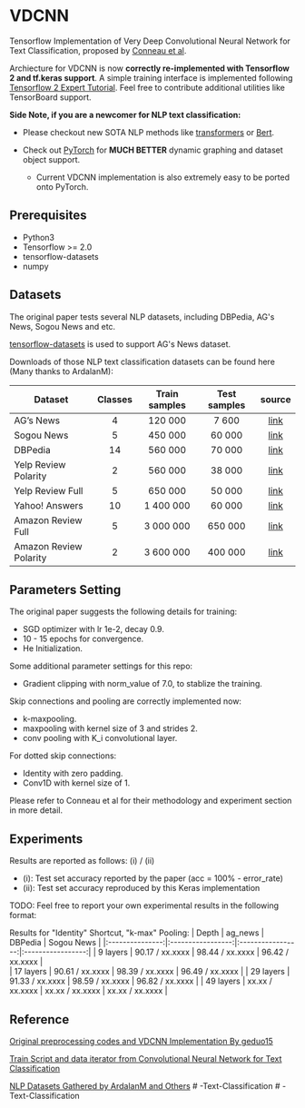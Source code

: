 # VDCNN
Tensorflow Implementation of Very Deep Convolutional Neural Network for Text Classification, proposed by [Conneau et al](https://arxiv.org/abs/1606.01781).

Archiecture for VDCNN is now **correctly re-implemented with Tensorflow 2 and tf.keras support**. A simple training interface is implemented following [Tensorflow 2 Expert Tutorial](https://www.tensorflow.org/tutorials/quickstart/advanced). Feel free to contribute additional utilities like TensorBoard support.

**Side Note, if you are a newcomer for NLP text classification:** 
 - Please checkout new SOTA NLP methods like [transformers](https://github.com/huggingface/transformers) or [Bert](https://github.com/google-research/bert). 
 
 - Check out [PyTorch](https://pytorch.org/) for **MUCH BETTER** dynamic graphing and dataset object support. 
   - Current VDCNN implementation is also extremely easy to be ported onto PyTorch.

## Prerequisites

 - Python3
 - Tensorflow >= 2.0
 - tensorflow-datasets
 - numpy
 
## Datasets
The original paper tests several NLP datasets, including DBPedia, AG's News, Sogou News and etc. 

[tensorflow-datasets](https://www.tensorflow.org/datasets/catalog/ag_news_subset) is used to support AG's News dataset.

Downloads of those NLP text classification datasets can be found here (Many thanks to ArdalanM):

| Dataset                | Classes | Train samples | Test samples | source |
|------------------------|:---------:|:---------------:|:--------------:|:--------:|
| AG’s News              |    4    |    120 000    |     7 600    |[link](https://drive.google.com/drive/u/0/folders/0Bz8a_Dbh9Qhbfll6bVpmNUtUcFdjYmF2SEpmZUZUcVNiMUw1TWN6RDV3a0JHT3kxLVhVR2M)|
| Sogou News             |    5    |    450 000    |    60 000    |[link](https://drive.google.com/drive/u/0/folders/0Bz8a_Dbh9Qhbfll6bVpmNUtUcFdjYmF2SEpmZUZUcVNiMUw1TWN6RDV3a0JHT3kxLVhVR2M)|
| DBPedia                |    14   |    560 000    |    70 000    |[link](https://drive.google.com/drive/u/0/folders/0Bz8a_Dbh9Qhbfll6bVpmNUtUcFdjYmF2SEpmZUZUcVNiMUw1TWN6RDV3a0JHT3kxLVhVR2M)|
| Yelp Review Polarity   |    2    |    560 000    |    38 000    |[link](https://drive.google.com/drive/u/0/folders/0Bz8a_Dbh9Qhbfll6bVpmNUtUcFdjYmF2SEpmZUZUcVNiMUw1TWN6RDV3a0JHT3kxLVhVR2M)|
| Yelp Review Full       |    5    |    650 000    |    50 000    |[link](https://drive.google.com/drive/u/0/folders/0Bz8a_Dbh9Qhbfll6bVpmNUtUcFdjYmF2SEpmZUZUcVNiMUw1TWN6RDV3a0JHT3kxLVhVR2M)|
| Yahoo! Answers         |    10   |   1 400 000   |    60 000    |[link](https://drive.google.com/drive/u/0/folders/0Bz8a_Dbh9Qhbfll6bVpmNUtUcFdjYmF2SEpmZUZUcVNiMUw1TWN6RDV3a0JHT3kxLVhVR2M)|
| Amazon Review Full     |    5    |   3 000 000   |    650 000   |[link](https://drive.google.com/drive/u/0/folders/0Bz8a_Dbh9Qhbfll6bVpmNUtUcFdjYmF2SEpmZUZUcVNiMUw1TWN6RDV3a0JHT3kxLVhVR2M)|
| Amazon Review Polarity |    2    |   3 600 000   |    400 000   |[link](https://drive.google.com/drive/u/0/folders/0Bz8a_Dbh9Qhbfll6bVpmNUtUcFdjYmF2SEpmZUZUcVNiMUw1TWN6RDV3a0JHT3kxLVhVR2M)|

## Parameters Setting
The original paper suggests the following details for training:
 - SGD optimizer with lr 1e-2, decay 0.9. 
 - 10 - 15 epochs for convergence.
 - He Initialization.


Some additional parameter settings for this repo:
 - Gradient clipping with norm_value of 7.0, to stablize the training.


Skip connections and pooling are correctly implemented now:
 - k-maxpooling.
 - maxpooling with kernel size of 3 and strides 2.
 - conv pooling with K_i convolutional layer.
 
 
For dotted skip connections:
 - Identity with zero padding.
 - Conv1D with kernel size of 1.
 
 
Please refer to Conneau et al for their methodology and experiment section in more detail.

## Experiments
Results are reported as follows:  (i) / (ii)
 - (i): Test set accuracy reported by the paper (acc = 100% - error_rate)
 - (ii): Test set accuracy reproduced by this Keras implementation

TODO: Feel free to report your own experimental results in the following format:

Results for "Identity" Shortcut, "k-max" Pooling:
|      Depth      |      ag_news      |      DBPedia      |     Sogou News    |
|:---------------:|:-----------------:|:-----------------:|:-----------------:|
|     9 layers    |  90.17 / xx.xxxx  |  98.44 / xx.xxxx  |  96.42 / xx.xxxx  |  
|    17 layers    |  90.61 / xx.xxxx  |  98.39 / xx.xxxx  |  96.49 / xx.xxxx  |
|    29 layers    |  91.33 / xx.xxxx  |  98.59 / xx.xxxx  |  96.82 / xx.xxxx  |
|    49 layers    |  xx.xx / xx.xxxx  |  xx.xx / xx.xxxx  |  xx.xx / xx.xxxx  |

## Reference
[Original preprocessing codes and VDCNN Implementation By geduo15](https://github.com/geduo15/Very-Deep-Convolutional-Networks-for-Natural-Language-Processing-in-tensorflow)

[Train Script and data iterator from Convolutional Neural Network for Text Classification](https://github.com/dennybritz/cnn-text-classification-tf)

[NLP Datasets Gathered by ArdalanM and Others](https://github.com/ArdalanM/nlp-benchmarks)
#   - T e x t - C l a s s i f i c a t i o n  
 #   - T e x t - C l a s s i f i c a t i o n  
 